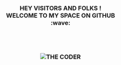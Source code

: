 <h3 align="center">
  HEY VISITORS AND FOLKS ! <br> WELCOME TO MY SPACE ON GITHUB <br>:wave:
</p> <br><br>
                                                           
  <p align="center">
 <img src="https://cdn.dribbble.com/users/3853792/screenshots/13895772/media/adafde56c266d90cfb7f26f328f18b6b.png?compress=1&resize=400x300&vertical=top" alt="THE CODER" style="align:center"></p>
